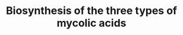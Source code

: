 ---
annotations:
- type: Disease Ontology
  value: tuberculosis
authors:
- Andra
- Egonw
- Eweitz
description: 'Pathway leading to the biosynthesis of the three types of mycolic acids
  in M. tuberculosis, as published in: "Virulence factors of the Mycobacterium tuberculosis
  complex" (PMID: 23076359)'
last-edited: 2021-05-08
organisms:
- Mycobacterium tuberculosis
redirect_from:
- /index.php/Pathway:WP4198
- /instance/WP4198
schema-jsonld:
- '@context': https://schema.org/
  '@id': https://wikipathways.github.io/pathways/WP4198.html
  '@type': Dataset
  creator:
    '@type': Organization
    name: WikiPathways
  description: 'Pathway leading to the biosynthesis of the three types of mycolic
    acids in M. tuberculosis, as published in: "Virulence factors of the Mycobacterium
    tuberculosis complex" (PMID: 23076359)'
  keywords:
  - FadD32
  - Rv0637
  - Meromycolates (C56)
  - Rv0636
  - Carbon dioxide
  - Rv0635
  - Malonyl-AcpM
  - InhA
  - AcpM
  - methoxy mycolic acid
  - Ketomycolate
  - FabG1
  - Pks13
  - acetyl coenzyme a
  - Rv2425c
  - mtFabH
  - AccD4
  - KasA
  - α-mycolic acid
  - Fatty acids (C26)
  - KasB
  - Malonyl-CoA
  license: CC0
  name: Biosynthesis of the three types of mycolic acids
seo: CreativeWork
title: Biosynthesis of the three types of mycolic acids
wpid: WP4198
---